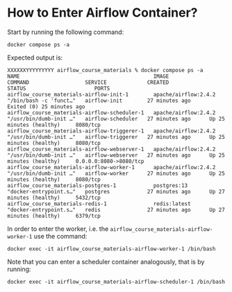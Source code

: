 # How to Enter Airflow Container?


Start by running the following command:

```
docker compose ps -a
```


Expected output is:

```
XXXXXXYYYYYYYYY airflow_course_materials % docker compose ps -a
NAME                                           IMAGE                  COMMAND                  SERVICE             CREATED             STATUS                      PORTS
airflow_course_materials-airflow-init-1        apache/airflow:2.4.2   "/bin/bash -c 'funct…"   airflow-init        27 minutes ago      Exited (0) 25 minutes ago   
airflow_course_materials-airflow-scheduler-1   apache/airflow:2.4.2   "/usr/bin/dumb-init …"   airflow-scheduler   27 minutes ago      Up 25 minutes (healthy)     8080/tcp
airflow_course_materials-airflow-triggerer-1   apache/airflow:2.4.2   "/usr/bin/dumb-init …"   airflow-triggerer   27 minutes ago      Up 25 minutes (healthy)     8080/tcp
airflow_course_materials-airflow-webserver-1   apache/airflow:2.4.2   "/usr/bin/dumb-init …"   airflow-webserver   27 minutes ago      Up 25 minutes (healthy)     0.0.0.0:8080->8080/tcp
airflow_course_materials-airflow-worker-1      apache/airflow:2.4.2   "/usr/bin/dumb-init …"   airflow-worker      27 minutes ago      Up 25 minutes (healthy)     8080/tcp
airflow_course_materials-postgres-1            postgres:13            "docker-entrypoint.s…"   postgres            27 minutes ago      Up 27 minutes (healthy)     5432/tcp
airflow_course_materials-redis-1               redis:latest           "docker-entrypoint.s…"   redis               27 minutes ago      Up 27 minutes (healthy)     6379/tcp
```

In order to enter the worker, i.e. the `airflow_course_materials-airflow-worker-1` use the command:

```
docker exec -it airflow_course_materials-airflow-worker-1 /bin/bash
```

Note that you can enter a scheduler container analogously, that is 
by running:
```commandline
docker exec -it airflow_course_materials-airflow-scheduler-1 /bin/bash
```
